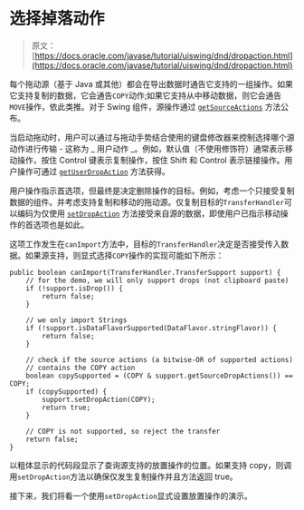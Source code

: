 # 选择掉落动作

> 原文： [https://docs.oracle.com/javase/tutorial/uiswing/dnd/dropaction.html](https://docs.oracle.com/javase/tutorial/uiswing/dnd/dropaction.html)

每个拖动源（基于 Java 或其他）都会在导出数据时通告它支持的一组操作。如果它支持复制的数据，它会通告`COPY`动作;如果它支持从中移动数据，则它会通告`MOVE`操作，依此类推。对于 Swing 组件，源操作通过 [`getSourceActions`](https://docs.oracle.com/javase/8/docs/api/javax/swing/TransferHandler.html#getSourceActions-javax.swing.JComponent-) 方法公布。

当启动拖动时，用户可以通过与拖动手势结合使用的键盘修改器来控制选择哪个源动作进行传输 - 这称为 _ 用户动作 _。例如，默认值（不使用修饰符）通常表示移动操作，按住 Control 键表示复制操作，按住 Shift 和 Control 表示链接操作。用户操作可通过 [`getUserDropAction`](https://docs.oracle.com/javase/8/docs/api/javax/swing/TransferHandler.TransferSupport.html#getUserDropAction--) 方法获得。

用户操作指示首选项，但最终是决定删除操作的目标。例如，考虑一个只接受复制数据的组件。并考虑支持复制和移动的拖动源。仅复制目标的`TransferHandler`可以编码为仅使用 [`setDropAction`](https://docs.oracle.com/javase/8/docs/api/javax/swing/TransferHandler.TransferSupport.html#setDropAction-int-) 方法接受来自源的数据，即使用户已指示移动操作的首选项也是如此。

这项工作发生在`canImport`方法中，目标的`TransferHandler`决定是否接受传入数据。如果源支持，则显式选择`COPY`操作的实现可能如下所示：

```
public boolean canImport(TransferHandler.TransferSupport support) {
    // for the demo, we will only support drops (not clipboard paste)
    if (!support.isDrop()) {
        return false;
    }

    // we only import Strings
    if (!support.isDataFlavorSupported(DataFlavor.stringFlavor)) {
        return false;
    }

    // check if the source actions (a bitwise-OR of supported actions)
    // contains the COPY action
    boolean copySupported = (COPY & support.getSourceDropActions()) == COPY;
    if (copySupported) {
        support.setDropAction(COPY);
        return true;
    }

    // COPY is not supported, so reject the transfer
    return false;
}

```

以粗体显示的代码段显示了查询源支持的放置操作的位置。如果支持 copy，则调用`setDropAction`方法以确保仅发生复制操作并且方法返回 true。

接下来，我们将看一个使用`setDropAction`显式设置放置操作的演示。